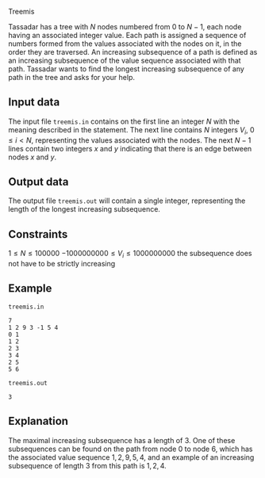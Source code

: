 Treemis

Tassadar has a tree with $N$ nodes numbered from $0$ to $N - 1$, each node having an associated integer value. Each path is assigned a sequence of numbers formed from the values associated with the nodes on it, in the order they are traversed. An increasing subsequence of a path is defined as an increasing subsequence of the value sequence associated with that path. Tassadar wants to find the longest increasing subsequence of any path in the tree and asks for your help.

## Input data

The input file `treemis.in` contains on the first line an integer $N$ with the meaning described in the statement. The next line contains $N$ integers $V_i$, $0 \leq i < N$, representing the values associated with the nodes. The next $N - 1$ lines contain two integers $x$ and $y$ indicating that there is an edge between nodes $x$ and $y$.

## Output data

The output file `treemis.out` will contain a single integer, representing the length of the longest increasing subsequence.

## Constraints

$1 \leq N \leq 100000$
$-1000000000 \leq V_i \leq 1000000000$
the subsequence does not have to be strictly increasing 

## Example

`treemis.in`
```
7
1 2 9 3 -1 5 4
0 1
1 2
2 3
3 4
2 5
5 6
```

`treemis.out`
```
3
```

## Explanation

The maximal increasing subsequence has a length of $3$. One of these subsequences can be found on the path from node $0$ to node $6$, which has the associated value sequence ${1, 2, 9, 5, 4}$, and an example of an increasing subsequence of length $3$ from this path is ${1, 2, 4}$.